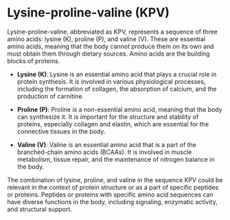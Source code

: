 [//]: # (
source: gpt-3 + jph editing
abbr: KPV
tags: supplements amino-acids
)

# Lysine-proline-valine (KPV)

Lysine-proline-valine, abbreviated as KPV, represents a sequence of three amino acids: lysine (K), proline (P), and valine (V). These are essential amino acids, meaning that the body cannot produce them on its own and must obtain them through dietary sources. Amino acids are the building blocks of proteins.

* **Lysine (K)**: Lysine is an essential amino acid that plays a crucial role in protein synthesis. It is involved in various physiological processes, including the formation of collagen, the absorption of calcium, and the production of carnitine.

* **Proline (P)**: Proline is a non-essential amino acid, meaning that the body can synthesize it. It is important for the structure and stability of proteins, especially collagen and elastin, which are essential for the connective tissues in the body.

* **Valine (V)**: Valine is an essential amino acid that is a part of the branched-chain amino acids (BCAAs). It is involved in muscle metabolism, tissue repair, and the maintenance of nitrogen balance in the body.

The combination of lysine, proline, and valine in the sequence KPV could be relevant in the context of protein structure or as a part of specific peptides or proteins. Peptides or proteins with specific amino acid sequences can have diverse functions in the body, including signaling, enzymatic activity, and structural support.
